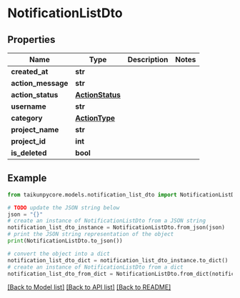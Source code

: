 # NotificationListDto


## Properties

Name | Type | Description | Notes
------------ | ------------- | ------------- | -------------
**created_at** | **str** |  | 
**action_message** | **str** |  | 
**action_status** | [**ActionStatus**](ActionStatus.md) |  | 
**username** | **str** |  | 
**category** | [**ActionType**](ActionType.md) |  | 
**project_name** | **str** |  | 
**project_id** | **int** |  | 
**is_deleted** | **bool** |  | 

## Example

```python
from taikunpycore.models.notification_list_dto import NotificationListDto

# TODO update the JSON string below
json = "{}"
# create an instance of NotificationListDto from a JSON string
notification_list_dto_instance = NotificationListDto.from_json(json)
# print the JSON string representation of the object
print(NotificationListDto.to_json())

# convert the object into a dict
notification_list_dto_dict = notification_list_dto_instance.to_dict()
# create an instance of NotificationListDto from a dict
notification_list_dto_from_dict = NotificationListDto.from_dict(notification_list_dto_dict)
```
[[Back to Model list]](../README.md#documentation-for-models) [[Back to API list]](../README.md#documentation-for-api-endpoints) [[Back to README]](../README.md)


